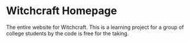 # Witchcraft Homepage
The entire website for Witchcraft. This is a learning project for a group of college students by the code is free for the taking.


